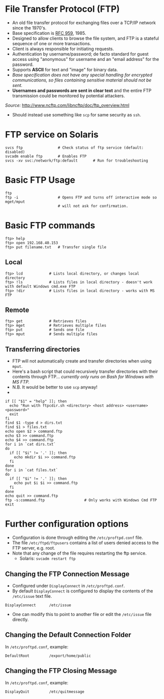 # File Transfer Protocol (FTP)

- An old file transfer protocol for exchanging files over a TCP/IP network since the 1970's.
- Base specification is [RFC 959](http://www.ncftp.com/ncftp/rfc959.html), 1985.
- Designed to allow clients to browse the file system, and FTP is a stateful sequence of one or more transactions.
- Client is always responsible for initiating requests.
- Authentication by username/password; de facto standard for guest access using "anonymous" for username and an "email address" for the password.
- Supports **ASCII** for text and "image" for binary data.
- *Base specification does not have any special handling for encrypted communications, so files containing sensitive material should not be sent.*
- **Usernames and passwords are sent in clear text** and the entire FTP transmission could be monitored by potential attackers.

*Source:* http://www.ncftp.com/libncftp/doc/ftp_overview.html

- Should instead use something like `scp` for same security as `ssh`.

# FTP service on Solaris

```
svcs ftp                # Check status of ftp service (default: disabled)
svcadm enable ftp       # Enables FTP
svcs -xv svc:/network/ftp:default       # Run for troubleshooting
```

# Basic FTP Usage

```
ftp
ftp -i                  # Opens FTP and turns off interactive mode so mget/mput
                        # will not ask for confirmation.
```

# Basic FTP commands

```
ftp> help
ftp> open 192.168.40.153
ftp> put filename.txt   # Transfer single file
```

## Local

```
ftp> lcd            # Lists local directory, or changes local directory
ftp> !ls            # Lists files in local directory - doesn't work with default Windows cmd.exe FTP
ftp> !dir           # Lists files in local directory - works with MS FTP
```

## Remote

```
ftp> get            # Retrieves files
ftp> mget           # Retrieves multiple files
ftp> put            # Sends one file
ftp> mput           # Sends multiple files
```

## Transferring directories
- FTP will not automatically create and transfer directories when using `mput`.
- Here's a bash script that could  recursively transfer directories with their contents through FTP... *currently only runs on Bash for Windows with MS FTP.*
- N.B. It would be better to use `scp` anyway!
-
```
if [[ "$1" = "help" ]]; then
  echo "Run with ftpcdir.sh <directory> <host address> <username> <password>"
  exit
fi
find $1 -type d > dirs.txt
find $1 > files.txt
echo open $2 > command.ftp
echo $3 >> command.ftp
echo $4 >> command.ftp
for i in `cat dirs.txt`
do
  if [[ "$i" != '.' ]]; then
    echo mkdir $i >> command.ftp
  fi
done
for i in `cat files.txt`
do
  if [[ "$i" != '.' ]]; then
    echo put $i $i >> command.ftp
  fi
done
echo quit >> command.ftp
ftp -s:command.ftp                  # Only works with Windows Cmd FTP
exit
```

# Further configuration options
- Configuration is done through editing the `/etc/proftpd.conf` file.
- The file `/etc/ftpd/ftpusers` contains a list of users denied access to the FTP server, e.g. root.
- Note that any change of the file requires restarting the ftp service.
    - Solaris: `svcadm restart ftp`

## Changing the FTP Connection Message
- Configured under `DisplayConnect` in `/etc/proftpd.conf`.
- By default `DisplayConnect` is configured to display the contents of the `/etc/issue` text file.

```
DisplayConnect      /etc/issue
```

- One can modify this to point to another file or edit the `/etc/issue` file directly.

## Changing the Default Connection Folder
In `/etc/proftpd.conf`, example:
```
DefaultRoot         /export/home/public
```

## Changing the FTP Closing Message
In `/etc/proftpd.conf`, example:
```
DisplayQuit         /etc/quitmessage
```
